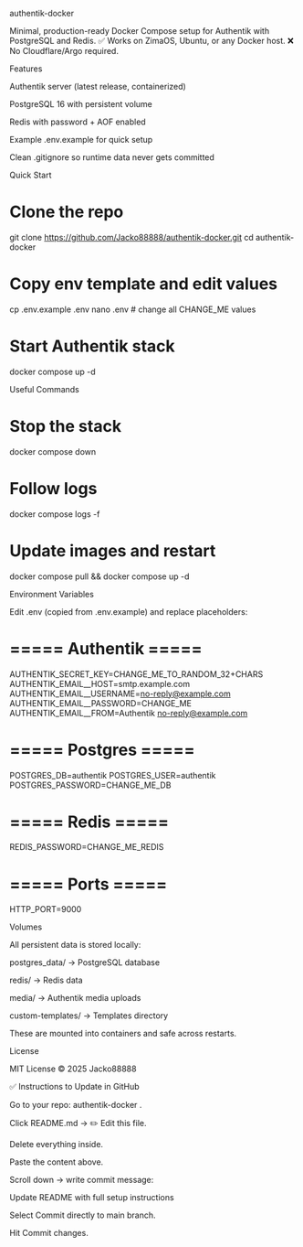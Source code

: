 authentik-docker

Minimal, production-ready Docker Compose setup for Authentik
 with PostgreSQL and Redis.
✅ Works on ZimaOS, Ubuntu, or any Docker host.
❌ No Cloudflare/Argo required.

Features

Authentik server (latest release, containerized)

PostgreSQL 16 with persistent volume

Redis with password + AOF enabled

Example .env.example for quick setup

Clean .gitignore so runtime data never gets committed

Quick Start
# Clone the repo
git clone https://github.com/Jacko88888/authentik-docker.git
cd authentik-docker

# Copy env template and edit values
cp .env.example .env
nano .env   # change all CHANGE_ME values

# Start Authentik stack
docker compose up -d

Useful Commands
# Stop the stack
docker compose down

# Follow logs
docker compose logs -f

# Update images and restart
docker compose pull && docker compose up -d

Environment Variables

Edit .env (copied from .env.example) and replace placeholders:

# ===== Authentik =====
AUTHENTIK_SECRET_KEY=CHANGE_ME_TO_RANDOM_32+CHARS
AUTHENTIK_EMAIL__HOST=smtp.example.com
AUTHENTIK_EMAIL__USERNAME=no-reply@example.com
AUTHENTIK_EMAIL__PASSWORD=CHANGE_ME
AUTHENTIK_EMAIL__FROM=Authentik <no-reply@example.com>

# ===== Postgres =====
POSTGRES_DB=authentik
POSTGRES_USER=authentik
POSTGRES_PASSWORD=CHANGE_ME_DB

# ===== Redis =====
REDIS_PASSWORD=CHANGE_ME_REDIS

# ===== Ports =====
HTTP_PORT=9000

Volumes

All persistent data is stored locally:

postgres_data/ → PostgreSQL database

redis/ → Redis data

media/ → Authentik media uploads

custom-templates/ → Templates directory

These are mounted into containers and safe across restarts.

License

MIT License © 2025 Jacko88888

✅ Instructions to Update in GitHub

Go to your repo: authentik-docker
.

Click README.md → ✏️ Edit this file.

Delete everything inside.

Paste the content above.

Scroll down → write commit message:

Update README with full setup instructions


Select Commit directly to main branch.

Hit Commit changes.
